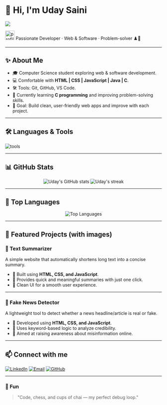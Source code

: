 
# 👋 Hi, I'm Uday Saini

![](https://raw.githubusercontent.com/halfrost/halfrost/master/icons/header_.png)


<p>
  <img alt="profile-emoji" src="https://media.giphy.com/media/hvRJCLFzcasrR4ia7z/giphy.gif" width="30">
  Passionate Developer · Web & Software · Problem-solver ♟️🚀
</p>

---

## ✨ About Me
- 🎓 Computer Science student exploring web & software development.  
- 💻 Comfortable with **HTML | CSS | JavaScript | Java | C**.  
- 🛠️ Tools: Git, GitHub, VS Code.  
- 🌱 Currently learning **C programming** and improving problem-solving skills.   
- 🎯 Goal: Build clean, user-friendly web apps and improve with each project.

---

## 🛠️ Languages & Tools
<p align="left">
  <img src="https://skillicons.dev/icons?i=html,css,java,git,github,vscode" alt="tools"/>
</p>

---

## 📊 GitHub Stats
<p align="center">
  <img alt="Uday's GitHub stats" src="https://github-readme-stats.vercel.app/api?username=udaysaini0705&show_icons=true&theme=tokyonight"/>
  <img alt="Uday's streak" src="https://streak-stats.demolab.com?user=udaysaini0705&theme=tokyonight"/>
</p>

---

## 🚀 Top Languages
<p align="center">
  <img alt="Top Languages" src="https://github-readme-stats.vercel.app/api/top-langs/?username=udaysaini0705&layout=compact&theme=tokyonight"/>
</p>

---

## 📂 Featured Projects (with images)

### 📝 Text Summarizer
A simple website that automatically shortens long text into a concise summary.  
- 🔹 Built using **HTML, CSS, and JavaScript**.  
- 🔹 Provides quick and meaningful summaries with just one click.  
- 🔹 Clean UI for a smooth user experience.  

---

### 📰 Fake News Detector  
A lightweight tool to detect whether a news headline/article is real or fake.  
- 🔹 Developed using **HTML, CSS, and JavaScript**.  
- 🔹 Uses keyword-based logic to analyze credibility.  
- 🔹 Aimed at raising awareness about misinformation online.  

---

## 📫 Connect with me
[![LinkedIn](https://img.shields.io/badge/LinkedIn-blue?style=for-the-badge&logo=linkedin)]([https://linkedin.com/in/UDAY_LINKEDIN](https://www.linkedin.com/in/uday-saini-b54a22328/))
[![Email](https://img.shields.io/badge/Email-red?style=for-the-badge&logo=gmail)](mailto:udaysaini0705@gmail.com)
[![GitHub](https://img.shields.io/badge/GitHub-black?style=for-the-badge&logo=github)](https://github.com/udaysaini0705)

---

### 🌟 Fun
> "Code, chess, and cups of chai — my perfect debug loop."

